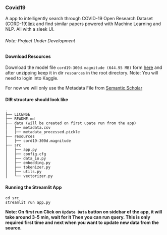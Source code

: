 ### Covid19
A app to intelligently search through COVID-19 Open Research Dataset (CORD-19)[link](https://pages.semanticscholar.org/coronavirus-research) and find similar papers powered with Machine Learning and NLP. All with a sleek UI.

###### Note: Project Under Development

#### Download Resources
Download the model file `cord19-300d.magnitude (644.95 MB)` form [here](https://www.kaggle.com/davidmezzetti/cord19-fasttext-vectors#cord19-300d.magnitude) and after unzipping keep it in dir `resources` in the root directory.
Note: You will need to login into Kaggle.

For now we will only use the Metadata File from [Semantic Scholar](https://pages.semanticscholar.org/coronavirus-research)

#### DIR structure should look like
```
.
├── LICENSE
├── README.md
├── data (will be created on first upate run from the app)
│   ├── metadata.csv 
|   ├── metadata_processed.pickle
├── resources
│   ├── cord19-300d.magnitude
├── src
│   ├── app.py
│   ├── config.cfg
│   ├── data_io.py
│   ├── embedding.py
│   ├── tokenizer.py
│   ├── utils.py
│   └── vectorizer.py

```

 
#### Running the Streamlit App
```
cd src
streamlit run app.py
```

**Note: On first run Click on `Update Data` button on sidebar of the app, it will take around 3-5 min, wait for it Then you can run query. This is only required first time and next when you want to update new data from the source.**
